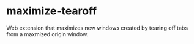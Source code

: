 # maximize-tearoff
Web extension that maximizes new windows created by tearing off tabs from a maxmized origin window.
